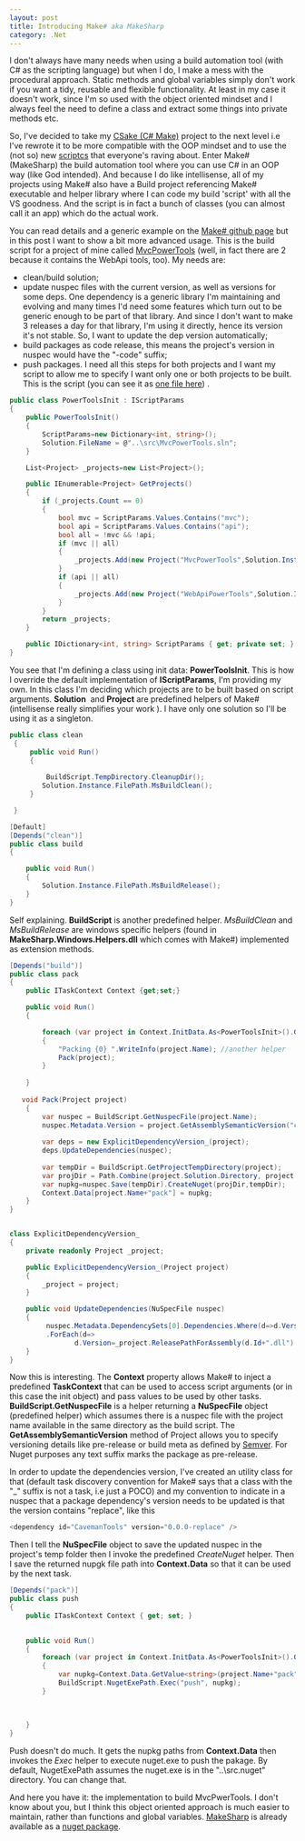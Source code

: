 ```yaml
---
layout: post
title: Introducing Make# aka MakeSharp
category: .Net
---
```


I don't always have many needs when using a build automation tool (with C# as the scripting language) but when I do, I make a mess with the procedural approach. Static methods and global variables simply don't work if you want a tidy, reusable and flexible functionality. At least in my case it doesn't work, since I'm so used with the object oriented mindset and I always feel the need to define a class and extract some things into private methods etc.

 So, I've decided to take my [CSake (C# Make)](https://github.com/sapiens/csake) project to the next level i.e I've rewrote it to be more compatible with the OOP mindset and to use the (not so) new [scriptcs](https://github.com/scriptcs/scriptcs) that everyone's raving about. Enter Make#(MakeSharp) the build automation tool where you can use C# in an OOP way (like God intended). And because I do like intellisense, all of my projects using Make# also have a Build project referencing Make# executable and helper library where I can code my build 'script' with all the VS goodness. And the script is in fact a bunch of classes (you can almost call it an app) which do the actual work.

 You can read details and a generic example on the [Make# github page](https://github.com/sapiens/MakeSharp) but in this post I want to show a bit more advanced usage. This is the build script for a project of mine called [MvcPowerTools](https://github.com/sapiens/MvcPowerTools) (well, in fact there are 2 because it contains the WebApi tools, too). My needs are:

  
  * clean/build solution; 
  * update nuspec files with the current version, as well as versions for some deps. One dependency is a generic library I'm maintaining and evolving and many times I'd need some features which turn out to be generic enough to be part of that library. And since I don't want to make 3 releases a day for that library, I'm using it directly, hence its version it's not stable. So, I want to update the dep version automatically; 
  * build packages as code release, this means the project's version in nuspec would have the "-code" suffix; 
  * push packages.  I need all this steps for both projects and I want my script to allow me to specify I want only one or both projects to be built. This is the script (you can see it as [one file here](https://github.com/sapiens/MvcPowerTools/blob/master/build/build.cs)) .

  
```csharp
public class PowerToolsInit : IScriptParams
{
    public PowerToolsInit()
    {
        ScriptParams=new Dictionary<int, string>();
		Solution.FileName = @"..\src\MvcPowerTools.sln";
    }

    List<Project> _projects=new List<Project>();

    public IEnumerable<Project> GetProjects()
    {
        if (_projects.Count == 0)
        {
            bool mvc = ScriptParams.Values.Contains("mvc");
            bool api = ScriptParams.Values.Contains("api");
            bool all = !mvc && !api;
            if (mvc || all)
            {
                _projects.Add(new Project("MvcPowerTools",Solution.Instance){ReleaseDirOffset = "net45"});
            }
            if (api || all)
            {
                _projects.Add(new Project("WebApiPowerTools",Solution.Instance){ReleaseDirOffset = "net45"});
            }
        }
        return _projects;
    }

    public IDictionary<int, string> ScriptParams { get; private set; }
}
```
  You see that I'm defining a class using init data: **PowerToolsInit**. This is how I override the default implementation of **IScriptParams**, I'm providing my own. In this class I'm deciding which projects are to be built based on script arguments. **Solution**  and **Project** are predefined helpers of Make# (intellisense really simplifies your work ). I have only one solution so I'll be using it as a singleton.

  
```csharp
public class clean
 {
     public void Run()
     {
        
         BuildScript.TempDirectory.CleanupDir();
        Solution.Instance.FilePath.MsBuildClean();        
     }

 }

[Default]
[Depends("clean")]
public class build
{

    public void Run()
    {
        Solution.Instance.FilePath.MsBuildRelease();
    }
}
```
  Self explaining. **BuildScript** is another predefined helper. _MsBuildClean_ and _MsBuildRelease_ are windows specific helpers (found in **MakeSharp.Windows.Helpers.dll** which comes with Make#) implemented as extension methods.  
  


  
```csharp
[Depends("build")]
public class pack
{
    public ITaskContext Context {get;set;}

	public void Run()	
    {

	    foreach (var project in Context.InitData.As<PowerToolsInit>().GetProjects())
	    {
	        "Packing {0} ".WriteInfo(project.Name); //another helper
            Pack(project);
	    }
      
    }
	
   void Pack(Project project)
    {
        var nuspec = BuildScript.GetNuspecFile(project.Name);
        nuspec.Metadata.Version = project.GetAssemblySemanticVersion("code");
	    
        var deps = new ExplicitDependencyVersion_(project);
        deps.UpdateDependencies(nuspec);
        
        var tempDir = BuildScript.GetProjectTempDirectory(project);
	    var projDir = Path.Combine(project.Solution.Directory, project.Name);
        var nupkg=nuspec.Save(tempDir).CreateNuget(projDir,tempDir);
	    Context.Data[project.Name+"pack"] = nupkg;
    }
}


class ExplicitDependencyVersion_
{
    private readonly Project _project;

    public ExplicitDependencyVersion_(Project project)
    {
        _project = project;
    }

    public void UpdateDependencies(NuSpecFile nuspec)
    {
         nuspec.Metadata.DependencySets[0].Dependencies.Where(d=>d.Version.Contains("replace"))
         .ForEach(d=> 
                d.Version=_project.ReleasePathForAssembly(d.Id+".dll").GetAssemblyVersion().ToString());
    }
}
```
  Now this is interesting. The **Context** property allows Make# to inject a predefined **TaskContext** that can be used to access script arguments (or in this case the init object) and pass values to be used by other tasks. **BuildScript.GetNuspecFile** is a helper returning a **NuSpecFile** object (predefined helper) which assumes there is a nuspec file with the project name available in the same directory as the build script. The **GetAssemblySemanticVersion** method of Project allows you to specify versioning details like pre-release or build meta as defined by [Semver](http://semver.org). For Nuget purposes any text suffix marks the package as pre-release.

 In order to update the dependencies version, I've created an utility class for that (default task discovery convention for Make# says that a class with the "_" suffix is not a task, i.e just a POCO) and my convention to indicate in a nuspec that a package dependency's version needs to be updated is that the version contains "replace", like this

  
```csharp
<dependency id="CavemanTools" version="0.0.0-replace" />
```
  Then I tell the **NuSpecFile** object to save the updated nuspec in the project's temp folder then I invoke the predefined _CreateNuget_ helper. Then I save the returned nupgk file path into **Context.Data** so that it can be used by the next task.

  
```csharp
[Depends("pack")]
public class push
{
    public ITaskContext Context { get; set; }

    
    public void Run()
    {
        foreach (var project in Context.InitData.As<PowerToolsInit>().GetProjects())
	    {
	        var nupkg=Context.Data.GetValue<string>(project.Name+"pack");     
            BuildScript.NugetExePath.Exec("push", nupkg);
	    }
      
        
       
    }
}
```
  Push doesn't do much. It gets the nupkg paths from **Context.Data** then invokes the _Exec_ helper to execute nuget.exe to push the pakage. By default, NugetExePath assumes the nuget.exe is in the "..\src\.nuget" directory. You can change that.

 And here you have it: the implementation to build MvcPwerTools. I don't know about you, but I think this object oriented approach is much easier to maintain, rather than functions and global variables. [MakeSharp](https://github.com/sapiens/MakeSharp) is already available as a [nuget package](https://www.nuget.org/packages/MakeSharp/).


